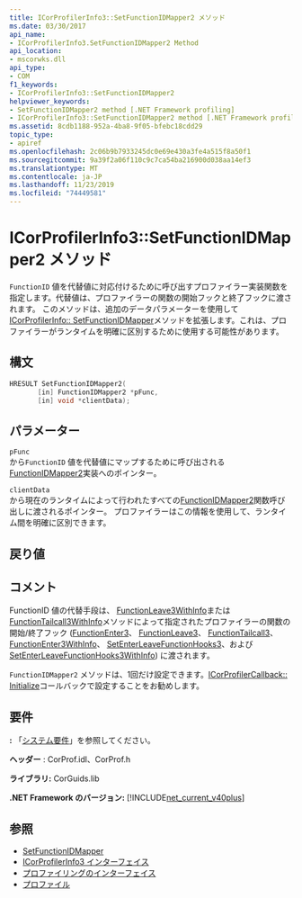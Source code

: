 ```yaml
---
title: ICorProfilerInfo3::SetFunctionIDMapper2 メソッド
ms.date: 03/30/2017
api_name:
- ICorProfilerInfo3.SetFunctionIDMapper2 Method
api_location:
- mscorwks.dll
api_type:
- COM
f1_keywords:
- ICorProfilerInfo3::SetFunctionIDMapper2
helpviewer_keywords:
- SetFunctionIDMapper2 method [.NET Framework profiling]
- ICorProfilerInfo3::SetFunctionIDMapper2 method [.NET Framework profiling]
ms.assetid: 8cdb1188-952a-4ba8-9f05-bfebc18cdd29
topic_type:
- apiref
ms.openlocfilehash: 2c06b9b7933245dc0e69e430a3fe4a515f8a50f1
ms.sourcegitcommit: 9a39f2a06f110c9c7ca54ba216900d038aa14ef3
ms.translationtype: MT
ms.contentlocale: ja-JP
ms.lasthandoff: 11/23/2019
ms.locfileid: "74449581"
---
```

# <a name="icorprofilerinfo3setfunctionidmapper2-method"></a>ICorProfilerInfo3::SetFunctionIDMapper2 メソッド
`FunctionID` 値を代替値に対応付けるために呼び出すプロファイラー実装関数を指定します。代替値は、プロファイラーの関数の開始フックと終了フックに渡されます。 このメソッドは、追加のデータパラメーターを使用して[ICorProfilerInfo:: SetFunctionIDMapper](../../../../docs/framework/unmanaged-api/profiling/icorprofilerinfo-setfunctionidmapper-method.md)メソッドを拡張します。これは、プロファイラーがランタイムを明確に区別するために使用する可能性があります。  
  
## <a name="syntax"></a>構文  
  
```cpp  
HRESULT SetFunctionIDMapper2(  
       [in] FunctionIDMapper2 *pFunc,  
       [in] void *clientData);  
```  
  
## <a name="parameters"></a>パラメーター  
 `pFunc`  
 から`FunctionID` 値を代替値にマップするために呼び出される[FunctionIDMapper2](../../../../docs/framework/unmanaged-api/profiling/functionidmapper2-function.md)実装へのポインター。  
  
 `clientData`  
 から現在のランタイムによって行われたすべての[FunctionIDMapper2](../../../../docs/framework/unmanaged-api/profiling/functionidmapper2-function.md)関数呼び出しに渡されるポインター。 プロファイラーはこの情報を使用して、ランタイム間を明確に区別できます。  
  
## <a name="return-value"></a>戻り値  
  
## <a name="remarks"></a>コメント  
 FunctionID 値の代替手段は、 [FunctionLeave3WithInfo](../../../../docs/framework/unmanaged-api/profiling/icorprofilerinfo3-setenterleavefunctionhooks3-method.md)または[FunctionTailcall3WithInfo](../../../../docs/framework/unmanaged-api/profiling/icorprofilerinfo3-setenterleavefunctionhooks3withinfo-method.md)メソッドによって指定されたプロファイラーの関数の開始/終了フック ([FunctionEnter3](../../../../docs/framework/unmanaged-api/profiling/functionenter3-function.md)、 [FunctionLeave3](../../../../docs/framework/unmanaged-api/profiling/functionleave3-function.md)、 [FunctionTailcall3](../../../../docs/framework/unmanaged-api/profiling/functiontailcall3-function.md)、 [FunctionEnter3WithInfo](../../../../docs/framework/unmanaged-api/profiling/functionenter3withinfo-function.md)、 [SetEnterLeaveFunctionHooks3](../../../../docs/framework/unmanaged-api/profiling/functionleave3withinfo-function.md)、および[SetEnterLeaveFunctionHooks3WithInfo](../../../../docs/framework/unmanaged-api/profiling/functiontailcall3withinfo-function.md)) に渡されます。  
  
 `FunctionIDMapper2` メソッドは、1回だけ設定できます。[ICorProfilerCallback:: Initialize](../../../../docs/framework/unmanaged-api/profiling/icorprofilercallback-initialize-method.md)コールバックで設定することをお勧めします。  
  
## <a name="requirements"></a>要件  
 **:** 「[システム要件](../../../../docs/framework/get-started/system-requirements.md)」を参照してください。  
  
 **ヘッダー** : CorProf.idl、CorProf.h  
  
 **ライブラリ:** CorGuids.lib  
  
 **.NET Framework のバージョン:** [!INCLUDE[net_current_v40plus](../../../../includes/net-current-v40plus-md.md)]  
  
## <a name="see-also"></a>参照

- [SetFunctionIDMapper](../../../../docs/framework/unmanaged-api/profiling/icorprofilerinfo-setfunctionidmapper-method.md)
- [ICorProfilerInfo3 インターフェイス](../../../../docs/framework/unmanaged-api/profiling/icorprofilerinfo3-interface.md)
- [プロファイリングのインターフェイス](../../../../docs/framework/unmanaged-api/profiling/profiling-interfaces.md)
- [プロファイル](../../../../docs/framework/unmanaged-api/profiling/index.md)
